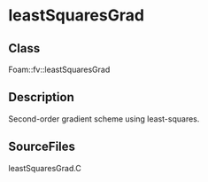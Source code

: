 # leastSquaresGrad 
## Class
Foam::fv::leastSquaresGrad

## Description
Second-order gradient scheme using least-squares.

## SourceFiles
leastSquaresGrad.C


